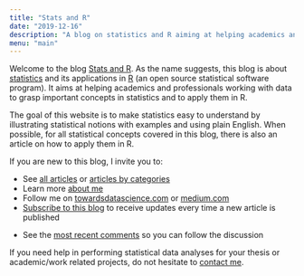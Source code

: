 ```yaml
---
title: "Stats and R"
date: "2019-12-16"
description: "A blog on statistics and R aiming at helping academics and professionals working with data to grasp important concepts in statistics and to apply them in R."
menu: "main"
---
```


Welcome to the blog [Stats and R](/). As the name suggests, this blog is about [statistics](/tags/statistics/) and its applications in [R](/tags/r/) (an open source statistical software program). It aims at helping academics and professionals working with data to grasp important concepts in statistics and to apply them in R.

The goal of this website is to make statistics easy to understand by illustrating statistical notions with examples and using plain English. When possible, for all statistical concepts covered in this blog, there is also an article on how to apply them in R.

If you are new to this blog, I invite you to:

* See [all articles](/blog/) or [articles by categories](/tags/)
* Learn more [about me](/about/)
* Follow me on [towardsdatascience.com](https://towardsdatascience.com/@ant.soetewey) or [medium.com](https://medium.com/@ant.soetewey)
* [Subscribe to this blog](/subscribe/) to receive updates every time a new article is published
<!--- * [Contribute](/contribute/) by submitting your article --->
* See the [most recent comments](/recent-comments/) so you can follow the discussion

If you need help in performing statistical data analyses for your thesis or academic/work related projects, do not hesitate to [contact me](/contact/).
